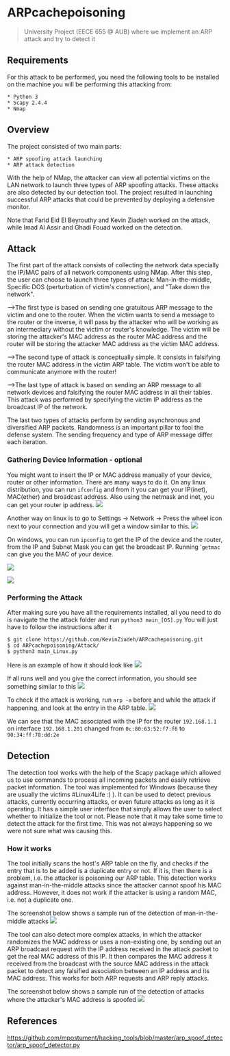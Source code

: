 # ARPcachepoisoning
> University Project (EECE 655 @ AUB) where we implement an ARP attack and try to detect it

## Requirements

  For this attack to be performed, you need the following tools to be installed on the machine you will be performing this attacking from:
```
* Python 3
* Scapy 2.4.4
* Nmap 
```
  
## Overview
  The project consisted of two main parts:
```
* ARP spoofing attack launching
* ARP attack detection
```
  With the help of NMap, the attacker can view all potential victims on the LAN network to launch three types of ARP spoofing attacks. These attacks are also detected by our detection tool. The project resulted in launching successful ARP attacks that could be prevented by deploying a defensive monitor. 
  
Note that Farid Eid El Beyrouthy and Kevin Ziadeh worked on the attack, while Imad Al Assir and Ghadi Fouad worked on the detection.
  
## Attack
  The first part of the attack consists of collecting the network data specially the IP/MAC pairs of all network components using NMap. After this step, the user can choose to launch three types of attack: Man-in-the-middle, Specific DOS (perturbation of victim's connection), and "Take down the network". 
  
  -->The first type is based on sending one gratuitous ARP message to the victim and one to the router. When the victim wants to send a message to the router or the inverse, it will pass by the attacker who will be working as an intermediary without the victim or router's knowledge. The victim will be storing the attacker's MAC address as the router MAC address and the router will be storing the attacker MAC address as the victim MAC address.
  
  -->The second type of attack is conceptually simple. It consists in falsifying the router MAC address in the victim ARP table. The victim won't be able to communicate anymore with the router!
  
  -->The last type of attack is based on sending an ARP message to all network devices and falsifying the router MAC address in all their tables. This attack was performed by specifying the victim IP address as the broadcast IP of the network.
 
 
The last two types of attacks perform by sending asynchronous and diversified ARP packets. Randomness is an important pillar to fool the defense system. The sending frequency and type of ARP message differ each iteration.

### Gathering Device Information - optional
You might want to insert the IP or MAC address manually of your device, router or other information. There are many ways to do it. 
On any linux distribution, you can run `ifconfig` and from it you can get your IP(inet), MAC(ether) and broadcast address. Also using the netmask and inet, you can get your router ip address. 
![](https://github.com/KevinZiadeh/ARPcachepoisoning/blob/main/res/ifconfig.png?raw=true)

Another way on linux is to go to Settings -> Network -> Press the wheel icon next to your connection and you will get a window similar to this.
![](https://github.com/KevinZiadeh/ARPcachepoisoning/blob/main/res/settings.png?raw=true)

On windows, you can run `ipconfig` to get the IP of the device and the router, from the IP and Subnet Mask you can get the broadcast IP. Running '`getmac` can give you the MAC of your device.

![](https://github.com/KevinZiadeh/ARPcachepoisoning/blob/main/res/ipconfig.png?raw=true)

![](https://github.com/KevinZiadeh/ARPcachepoisoning/blob/main/res/getmac.png?raw=true)

### Performing the Attack
After making sure you have all the requirements installed, all you need to do is navigate the the attack folder and run `python3 main_[OS].py`
You will just have to follow the instructions after it
```
$ git clone https://github.com/KevinZiadeh/ARPcachepoisoning.git
$ cd ARPcachepoisoning/Attack/
$ python3 main_Linux.py
```
Here is an example of how it should look like
![](https://github.com/KevinZiadeh/ARPcachepoisoning/blob/main/res/attack1.png?raw=true)

If all runs well and you give the correct information, you should see something similar to this
![](https://github.com/KevinZiadeh/ARPcachepoisoning/blob/main/res/attack2.png?raw=true)

To check if the attack is working, run `arp -a` before and while the attack if happening, and look at the entry in the ARP table.
![](https://github.com/KevinZiadeh/ARPcachepoisoning/blob/main/res/attack3.png?raw=true)

We can see that the MAC associated with the IP for the router `192.168.1.1` on interface `192.168.1.201` changed from `0c:80:63:52:f7:f6` to `90:34:ff:78:dd:2e`

## Detection
The detection tool works with the help of the Scapy package which allowed us to use commands to process all incoming packets and easily retrieve packet information. The tool was implemented for Windows (because they are usually the victims #Linux4Life :) ). It can be used to detect previous attacks, currently occurring attacks, or even future attacks as long as it is operating. It has a simple user interface that simply allows the user to select whether to initialize the tool or not. Please note that it may take some time to detect the attack for the first time. This was not always happening so we were not sure what was causing this. 

### How it works
The tool initially scans the host's ARP table on the fly, and checks if the entry that is to be added is a duplicate entry or not. If it is, then there is a problem, i.e. the attacker is poisoning our ARP table. This detection works against man-in-the-middle attacks since the attacker cannot spoof his MAC address. However, it does not work if the attacker is using a random MAC, i.e. not a duplicate one.

The screenshot below shows a sample run of the detection of man-in-the-middle attacks
![](https://github.com/KevinZiadeh/ARPcachepoisoning/blob/main/res/man-in-the-middle.png?raw=true)

The tool can also detect more complex attacks, in which the attacker randomizes the MAC address or uses a non-existing one, by sending out an ARP broadcast request with the IP address received in the attack packet to get the real MAC address of this IP. It then compares the MAC address it received from the broadcast with the source MAC address in the attack packet to detect any falsified association between an IP address and its MAC address. This works for both ARP requests and ARP reply attacks. 

The screenshot below shows a sample run of the detection of attacks where the attacker's MAC address is spoofed
![](https://github.com/KevinZiadeh/ARPcachepoisoning/blob/main/res/specific.png?raw=true)

## References
<https://github.com/mpostument/hacking_tools/blob/master/arp_spoof_detector/arp_spoof_detector.py>
